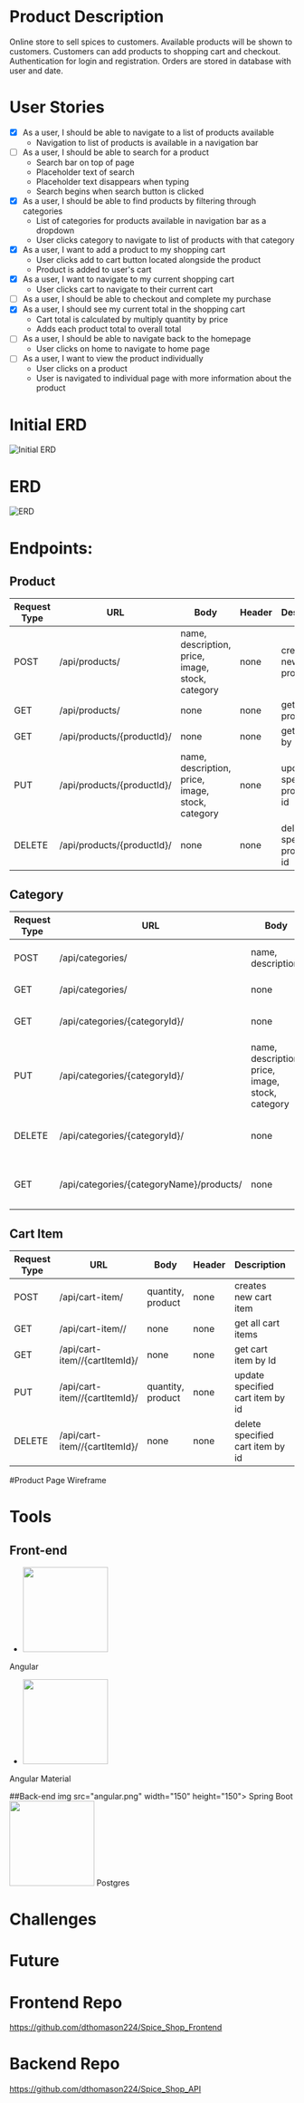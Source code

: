 # Product Description
Online store to sell spices to customers. Available products will be shown to customers. Customers can add products to shopping cart and checkout. Authentication for login and registration. 
Orders are stored in database with user and date.

# User Stories
- [x] As a user, I should be able to navigate to a list of products available
  * Navigation to list of products is available in a navigation bar
- [ ] As a user, I should be able to search for a product
  * Search bar on top of page
  * Placeholder text of search
  * Placeholder text disappears when typing 
  * Search begins when search button is clicked
- [x] As a user, I should be able to find products by filtering through categories
  * List of categories for products available in navigation bar as a dropdown
  * User clicks category to navigate to list of products with that category
- [x] As a user, I want to add a product to my shopping cart
  * User clicks add to cart button located alongside the product
  * Product is added to user's cart
- [x] As a user, I want to navigate to my current shopping cart 
  * User clicks cart to navigate to their current cart
- [ ] As a user, I should be able to checkout and complete my purchase
- [x] As a user, I should see my current total in the shopping cart
  * Cart total is calculated by multiply quantity by price
  * Adds each product total to overall total
- [ ] As a user, I should be able to navigate back to the homepage
  * User clicks on home to navigate to home page 
- [ ] As a user, I want to view the product individually
  * User clicks on a product
  * User is navigated to individual page with more information about the product

# Initial ERD
![Initial ERD](Initial_ERD.png)
# ERD
![ERD](ERD.png)
# Endpoints:

## Product
|Request Type|URL|Body|Header|Description|Access|
|---|---|---|---|---|---|
|POST|/api/products/|name, description, price, image, stock, category|none|creates new product|Public|
|GET|/api/products/|none|none|get all products|Public|
|GET|/api/products/{productId}/|none|none|get product by id|Public|
|PUT|/api/products/{productId}/|name, description, price, image, stock, category|none|update specified product by id|Public|
|DELETE|/api/products/{productId}/|none|none|delete specified product by id|Public|

## Category
|Request Type|URL|Body|Header|Description|Access|
|---|---|---|---|---|---|
|POST|/api/categories/|name, description|none|creates new category|Public|
|GET|/api/categories/|none|none|get all categories|Public|
|GET|/api/categories/{categoryId}/|none|none|get category by id|Public|
|PUT|/api/categories/{categoryId}/|name, description, price, image, stock, category|none|update specified category by id|Public|
|DELETE|/api/categories/{categoryId}/|none|none|delete specified category by id|Public|
|GET|/api/categories/{categoryName}/products/|none|none|get products by category name|Public|

## Cart Item
|Request Type|URL|Body|Header|Description|Access|
|---|---|---|---|---|---|
|POST|/api/cart-item/|quantity, product|none|creates new cart item|Public|
|GET|/api/cart-item//|none|none|get all cart items|Public|
|GET|/api/cart-item//{cartItemId}/|none|none|get cart item by Id|Public|
|PUT|/api/cart-item//{cartItemId}/|quantity, product|none|update specified cart item by id|Public|
|DELETE|/api/cart-item//{cartItemId}/|none|none|delete specified cart item by id|Public|

#Product Page Wireframe

# Tools
## Front-end
- <img src="angular.png" width="150" height="150">
Angular 
- <img src="angular.png" width="150" height="150">
Angular Material

##Back-end
img src="angular.png" width="150" height="150">
Spring Boot 
<img src="angular.png" width="150" height="150">
Postgres 

# Challenges 

# Future


# Frontend Repo
https://github.com/dthomason224/Spice_Shop_Frontend
# Backend Repo
https://github.com/dthomason224/Spice_Shop_API
